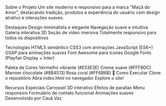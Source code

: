 
 Sobre o Projeto
Um site moderno e responsivo para a marca "Maçã do Amor", destacando tradição, produtos e experiência do usuário com design atrativo e interações suaves.

 Destaques
Design minimalista e elegante
Navegação suave e intuitiva
Galeria interativa 3D
Seção de vídeo imersiva
Totalmente responsivo para todos os dispositivos


Tecnologias
HTML5 semântico
CSS3 com animações
JavaScript (ES6+)
GSAP para animações suaves
Font Awesome para ícones
Google Fonts (Playfair Display + Inter)

 
 Paleta de Cores
Vermelho vibrante (#E53E3E)
Creme suave (#FFF8DC)
Marrom chocolate (#8B4513)
Rosa coral (#FF6B6B)
🚀 Como Executar
Clone o repositório
Abra 
index.html
 no navegador
Explore o site!

 
 Recursos Especiais
Carrossel 3D interativo
Efeitos de parallax
Menu responsivo
Formulário de contato funcional
Animações suaves
Desenvolvido por Cauã Vaz
